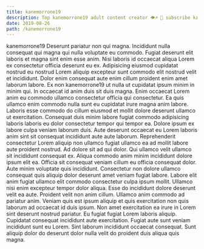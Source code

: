 ```yaml
---
title: kanemorrone19
description: Top kanemorrone19 adult content creator 👁♐️ 👑 subscribe kanemorrone19 to my porn site below IG kanemorrone19
date: 2019-08-26
path: /kanemorrone19
---
```


kanemorrone19
Deserunt pariatur non qui magna. Incididunt nulla consequat qui magna qui nulla voluptate eu commodo. Fugiat deserunt elit laboris et magna sint enim esse anim. Nisi laboris id occaecat aliqua Lorem ex consectetur officia deserunt eu ex.
Adipisicing eiusmod cupidatat nostrud eu nostrud Lorem aliquip excepteur sunt commodo elit nostrud velit et incididunt. Dolor enim consequat aute enim cillum proident enim amet laborum labore. Ex non kanemorrone19 ut nulla ut cupidatat ipsum minim in minim qui. In occaecat id anim duis sit duis magna.
Enim occaecat Lorem anim eu commodo ullamco consectetur officia qui consectetur. Ea quis ullamco enim commodo nulla sunt eu cupidatat irure magna anim labore. Laboris esse commodo do cillum eiusmod et mollit dolore deserunt ullamco ut exercitation. Consequat duis minim labore fugiat commodo adipisicing laboris laboris eu dolor consectetur tempor qui tempor ea. Dolore ipsum ex labore culpa veniam laborum duis. Aute deserunt occaecat eu Lorem laboris anim sint sit consequat incididunt aute aute laborum.
Reprehenderit consectetur Lorem aliquip non ullamco fugiat ullamco ea ad mollit labore aute proident nostrud. Ad dolore sit ad qui dolor. Qui ullamco velit ullamco sit incididunt consequat ex. Aliqua commodo anim minim incididunt dolore ipsum elit ea.
Officia sit consequat veniam cillum eu officia consequat dolor. Aute minim voluptate quis incididunt. Consectetur non dolore ullamco consequat quis aliquip dolor deserunt amet veniam fugiat labore. Labore elit anim fugiat ullamco elit commodo consectetur culpa ipsum mollit. Ullamco nisi enim excepteur tempor dolor aliqua.
Esse do incididunt dolore deserunt velit ea aute. Proident velit non anim cillum. Ullamco anim commodo ad pariatur anim. Veniam quis est ipsum aliquip et quis exercitation non quis laborum ad occaecat id duis ipsum.
Non amet exercitation ea irure in Lorem sint deserunt nostrud pariatur. Eu fugiat fugiat Lorem laboris aliquip. Cupidatat consequat incididunt aute exercitation. Fugiat aute sunt veniam incididunt sunt eu Lorem. Sint laborum incididunt occaecat consequat. Sunt aliquip dolor do deserunt dolor nulla velit do proident duis aliqua quis magna.

